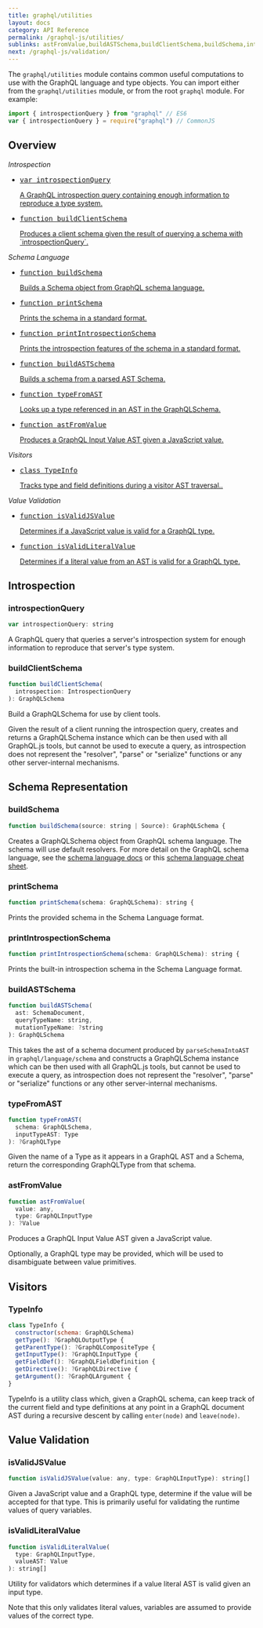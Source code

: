 ```yaml
---
title: graphql/utilities
layout: docs
category: API Reference
permalink: /graphql-js/utilities/
sublinks: astFromValue,buildASTSchema,buildClientSchema,buildSchema,introspectionQuery,isValidJSValue,isValidLiteralValue,printIntrospectionSchema,printSchema,typeFromAST,TypeInfo
next: /graphql-js/validation/
---
```


The `graphql/utilities` module contains common useful computations to use with
the GraphQL language and type objects. You can import either from the `graphql/utilities` module, or from the root `graphql` module. For example:

```js
import { introspectionQuery } from "graphql" // ES6
var { introspectionQuery } = require("graphql") // CommonJS
```

## Overview

_Introspection_

<ul class="apiIndex">
  <li>
    <a href="#introspectionquery">
      <pre>var introspectionQuery</pre>
      A GraphQL introspection query containing enough information to reproduce a type system.
    </a>
  </li>
  <li>
    <a href="#buildclientschema">
      <pre>function buildClientSchema</pre>
      Produces a client schema given the result of querying a schema with `introspectionQuery`.
    </a>
  </li>
</ul>

_Schema Language_

<ul class="apiIndex">
  <li>
    <a href="#buildschema">
      <pre>function buildSchema</pre>
      Builds a Schema object from GraphQL schema language.
    </a>
  </li>
  <li>
    <a href="#printschema">
      <pre>function printSchema</pre>
      Prints the schema in a standard format.
    </a>
  </li>
  <li>
    <a href="#printintrospectionschema">
      <pre>function printIntrospectionSchema</pre>
      Prints the introspection features of the schema in a standard format.
    </a>
  </li>
  <li>
    <a href="#buildastschema">
      <pre>function buildASTSchema</pre>
      Builds a schema from a parsed AST Schema.
    </a>
  </li>
  <li>
    <a href="#typefromast">
      <pre>function typeFromAST</pre>
      Looks up a type referenced in an AST in the GraphQLSchema.
    </a>
  </li>
  <li>
    <a href="#astfromvalue">
      <pre>function astFromValue</pre>
      Produces a GraphQL Input Value AST given a JavaScript value.
    </a>
  </li>
</ul>

_Visitors_

<ul class="apiIndex">
  <li>
    <a href="#typeinfo">
      <pre>class TypeInfo</pre>
      Tracks type and field definitions during a visitor AST traversal..
    </a>
  </li>
</ul>

_Value Validation_

<ul class="apiIndex">
  <li>
    <a href="#isvalidjsvalue">
      <pre>function isValidJSValue</pre>
      Determines if a JavaScript value is valid for a GraphQL type.
    </a>
  </li>
  <li>
    <a href="#isvalidliteralvalue">
      <pre>function isValidLiteralValue</pre>
      Determines if a literal value from an AST is valid for a GraphQL type.
    </a>
  </li>
</ul>

## Introspection

### introspectionQuery

```js
var introspectionQuery: string
```

A GraphQL query that queries a server's introspection system for enough
information to reproduce that server's type system.

### buildClientSchema

```js
function buildClientSchema(
  introspection: IntrospectionQuery
): GraphQLSchema
```

Build a GraphQLSchema for use by client tools.

Given the result of a client running the introspection query, creates and
returns a GraphQLSchema instance which can be then used with all GraphQL.js
tools, but cannot be used to execute a query, as introspection does not
represent the "resolver", "parse" or "serialize" functions or any other
server-internal mechanisms.

## Schema Representation

### buildSchema

```js
function buildSchema(source: string | Source): GraphQLSchema {
```

Creates a GraphQLSchema object from GraphQL schema language. The schema will use default resolvers. For more detail on the GraphQL schema language, see the [schema language docs](/learn/schema/) or this [schema language cheat sheet](https://wehavefaces.net/graphql-shorthand-notation-cheatsheet-17cd715861b6#.9oztv0a7n).

### printSchema

```js
function printSchema(schema: GraphQLSchema): string {
```

Prints the provided schema in the Schema Language format.

### printIntrospectionSchema

```js
function printIntrospectionSchema(schema: GraphQLSchema): string {
```

Prints the built-in introspection schema in the Schema Language format.

### buildASTSchema

```js
function buildASTSchema(
  ast: SchemaDocument,
  queryTypeName: string,
  mutationTypeName: ?string
): GraphQLSchema
```

This takes the ast of a schema document produced by `parseSchemaIntoAST` in
`graphql/language/schema` and constructs a GraphQLSchema instance which can be
then used with all GraphQL.js tools, but cannot be used to execute a query, as
introspection does not represent the "resolver", "parse" or "serialize"
functions or any other server-internal mechanisms.

### typeFromAST

```js
function typeFromAST(
  schema: GraphQLSchema,
  inputTypeAST: Type
): ?GraphQLType
```

Given the name of a Type as it appears in a GraphQL AST and a Schema, return the
corresponding GraphQLType from that schema.

### astFromValue

```js
function astFromValue(
  value: any,
  type: GraphQLInputType
): ?Value
```

Produces a GraphQL Input Value AST given a JavaScript value.

Optionally, a GraphQL type may be provided, which will be used to
disambiguate between value primitives.

## Visitors

### TypeInfo

```js
class TypeInfo {
  constructor(schema: GraphQLSchema)
  getType(): ?GraphQLOutputType {
  getParentType(): ?GraphQLCompositeType {
  getInputType(): ?GraphQLInputType {
  getFieldDef(): ?GraphQLFieldDefinition {
  getDirective(): ?GraphQLDirective {
  getArgument(): ?GraphQLArgument {
}
```

TypeInfo is a utility class which, given a GraphQL schema, can keep track
of the current field and type definitions at any point in a GraphQL document
AST during a recursive descent by calling `enter(node)` and `leave(node)`.

## Value Validation

### isValidJSValue

```js
function isValidJSValue(value: any, type: GraphQLInputType): string[]
```

Given a JavaScript value and a GraphQL type, determine if the value will be
accepted for that type. This is primarily useful for validating the
runtime values of query variables.

### isValidLiteralValue

```js
function isValidLiteralValue(
  type: GraphQLInputType,
  valueAST: Value
): string[]
```

Utility for validators which determines if a value literal AST is valid given
an input type.

Note that this only validates literal values, variables are assumed to
provide values of the correct type.
